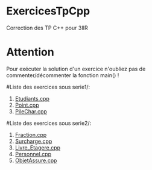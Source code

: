 # ExercicesTpCpp
Correction des TP C++ pour 3IIR

# Attention
Pour exécuter la solution d'un exercice n'oubliez pas de commenter/décommenter la fonction main() !

#Liste des exercices sous serie1/:
1. [Etudiants.cpp](serie1/Etudiants.cpp)
2. [Point.cpp](serie1/Point.cpp)
3. [PileChar.cpp](serie1/PileChar.cpp)

#Liste des exercices sous serie2/:
1. [Fraction.cpp](serie2/Fraction.cpp)
2. [Surcharge.cpp](serie2/Surcharge.cpp)
3. [Livre_Etagere.cpp](serie2/Livre_Etagere.cpp)
4. [Personnel.cpp](serie2/Personnel.cpp)
5. [ObjetAssure.cpp](serie2/ObjetAssure.cpp)
